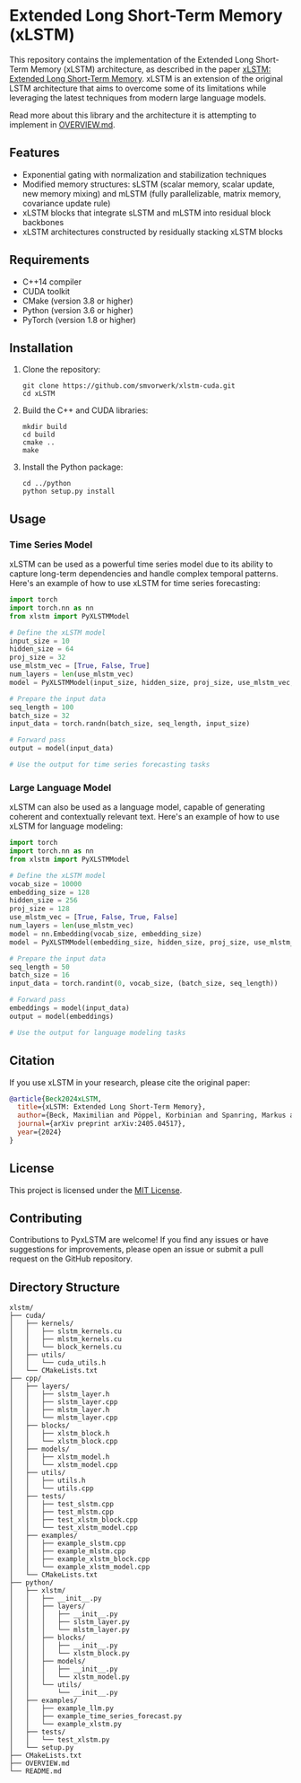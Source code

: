 # Extended Long Short-Term Memory (xLSTM)

This repository contains the implementation of the Extended Long Short-Term Memory (xLSTM) architecture, as described in the paper [xLSTM: Extended Long Short-Term Memory](https://arxiv.org/abs/2405.04517). xLSTM is an extension of the original LSTM architecture that aims to overcome some of its limitations while leveraging the latest techniques from modern large language models.

Read more about this library and the architecture it is attempting to implement in [OVERVIEW.md](OVERVIEW.md).

## Features

- Exponential gating with normalization and stabilization techniques
- Modified memory structures: sLSTM (scalar memory, scalar update, new memory mixing) and mLSTM (fully parallelizable, matrix memory, covariance update rule)
- xLSTM blocks that integrate sLSTM and mLSTM into residual block backbones
- xLSTM architectures constructed by residually stacking xLSTM blocks

## Requirements

- C++14 compiler
- CUDA toolkit
- CMake (version 3.8 or higher)
- Python (version 3.6 or higher)
- PyTorch (version 1.8 or higher)

## Installation

1. Clone the repository:

    ```shell
    git clone https://github.com/smvorwerk/xlstm-cuda.git
    cd xLSTM
    ```

2. Build the C++ and CUDA libraries:

    ```shell
    mkdir build
    cd build
    cmake ..
    make
    ```

3. Install the Python package:

    ```shell
    cd ../python
    python setup.py install
    ```

## Usage

### Time Series Model

xLSTM can be used as a powerful time series model due to its ability to capture long-term dependencies and handle complex temporal patterns. Here's an example of how to use xLSTM for time series forecasting:

```python
import torch
import torch.nn as nn
from xlstm import PyXLSTMModel

# Define the xLSTM model
input_size = 10
hidden_size = 64
proj_size = 32
use_mlstm_vec = [True, False, True]
num_layers = len(use_mlstm_vec)
model = PyXLSTMModel(input_size, hidden_size, proj_size, use_mlstm_vec, num_layers)

# Prepare the input data
seq_length = 100
batch_size = 32
input_data = torch.randn(batch_size, seq_length, input_size)

# Forward pass
output = model(input_data)

# Use the output for time series forecasting tasks
```

### Large Language Model

xLSTM can also be used as a language model, capable of generating coherent and contextually relevant text. Here's an example of how to use xLSTM for language modeling:

```python
import torch
import torch.nn as nn
from xlstm import PyXLSTMModel

# Define the xLSTM model
vocab_size = 10000
embedding_size = 128
hidden_size = 256
proj_size = 128
use_mlstm_vec = [True, False, True, False]
num_layers = len(use_mlstm_vec)
model = nn.Embedding(vocab_size, embedding_size)
model = PyXLSTMModel(embedding_size, hidden_size, proj_size, use_mlstm_vec, num_layers)

# Prepare the input data
seq_length = 50
batch_size = 16
input_data = torch.randint(0, vocab_size, (batch_size, seq_length))

# Forward pass
embeddings = model(input_data)
output = model(embeddings)

# Use the output for language modeling tasks
```

## Citation

If you use xLSTM in your research, please cite the original paper:

```bibtex
@article{Beck2024xLSTM,
  title={xLSTM: Extended Long Short-Term Memory},
  author={Beck, Maximilian and Pöppel, Korbinian and Spanring, Markus and Auer, Andreas and Prudnikova, Oleksandra and Kopp, Michael and Klambauer, Günter and Brandstetter, Johannes and Hochreiter, Sepp},
  journal={arXiv preprint arXiv:2405.04517},
  year={2024}
}
```

## License

This project is licensed under the [MIT License](./LICENSE).

## Contributing

Contributions to PyxLSTM are welcome! If you find any issues or have suggestions for improvements, please open an issue or submit a pull request on the GitHub repository.

## Directory Structure

```shell
xlstm/
├── cuda/
│   ├── kernels/
│   │   ├── slstm_kernels.cu
│   │   ├── mlstm_kernels.cu
│   │   └── block_kernels.cu
│   ├── utils/
│   │   └── cuda_utils.h
│   └── CMakeLists.txt
├── cpp/
│   ├── layers/
│   │   ├── slstm_layer.h
│   │   ├── slstm_layer.cpp
│   │   ├── mlstm_layer.h
│   │   └── mlstm_layer.cpp
│   ├── blocks/
│   │   ├── xlstm_block.h
│   │   └── xlstm_block.cpp
│   ├── models/
│   │   ├── xlstm_model.h
│   │   └── xlstm_model.cpp
│   ├── utils/
│   │   ├── utils.h
│   │   └── utils.cpp
│   ├── tests/
│   │   ├── test_slstm.cpp
│   │   ├── test_mlstm.cpp
│   │   ├── test_xlstm_block.cpp
│   │   └── test_xlstm_model.cpp
│   ├── examples/
│   │   ├── example_slstm.cpp
│   │   ├── example_mlstm.cpp
│   │   ├── example_xlstm_block.cpp
│   │   └── example_xlstm_model.cpp
│   └── CMakeLists.txt
├── python/
│   ├── xlstm/
│   │   ├── __init__.py
│   │   ├── layers/
│   │   │   ├── __init__.py
│   │   │   ├── slstm_layer.py
│   │   │   └── mlstm_layer.py
│   │   ├── blocks/
│   │   │   ├── __init__.py
│   │   │   └── xlstm_block.py
│   │   ├── models/
│   │   │   ├── __init__.py
│   │   │   └── xlstm_model.py
│   │   └── utils/
│   │       └── __init__.py
│   ├── examples/
│   │   ├── example_llm.py
│   │   ├── example_time_series_forecast.py
│   │   └── example_xlstm.py
│   ├── tests/
│   │   └── test_xlstm.py
│   └── setup.py
├── CMakeLists.txt
├── OVERVIEW.md
└── README.md
```
